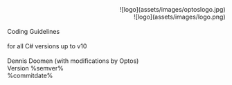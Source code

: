 <!--
NOTE: Requires Markdown Extra. See http://michelf.ca/projects/php-markdown/extra/
-->

<link href="style.css" type="text/css" rel="stylesheet"></link>
<div style="text-align:right" markdown="1">
![logo](assets/images/optoslogo.jpg)
</div>
<div style="text-align:right" markdown="1">
![logo](assets/images/logo.png)
</div>
<br/>
<div class="title">
Coding Guidelines
</div><br/>
<div class="subTitle">
for all C# versions up to v10
</div>
<br/>
<div class="author">
Dennis Doomen (with modifications by Optos)<br/>
Version %semver%<br/>
%commitdate%
</div>
